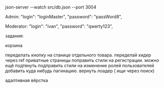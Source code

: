 json-server --watch src/db.json --port 3004

Admin:
      "login": "loginMaster",
      "password": "passWord8",

Moderator: 
      "login": "ivan",
      "password": "qwerty123",



задания:

корзина


переделать кнопку на станице отдельного товара.
переделай хидер через ref
приватные страницы
поправить стили на регистрации. можно ещё подтянуть
подправить стили на изменение ролей пользователей
добавить куда нибудь пагинацию. 
вернуть лоадер ( ищи через поиск)


адаптивная вёрстка